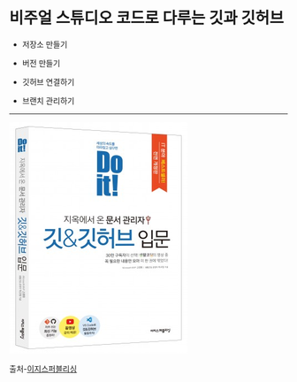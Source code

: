 # 비주얼 스튜디오 코드로 다루는 깃과 깃허브

- 저장소 만들기

- 버전 만들기

- 깃허브 연결하기

- 브랜치 관리하기

---

![프로필 이미지](./20220930092013041765B.jpg)

출처-[이지스퍼블리싱](http://www.easyspub.co.kr)
